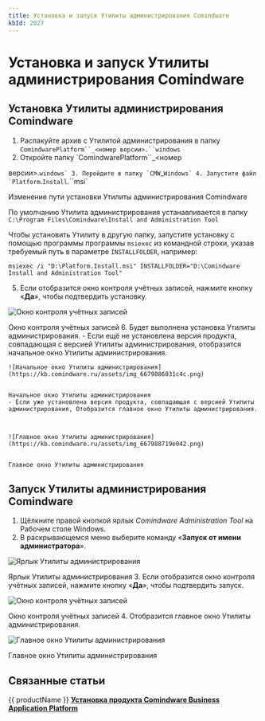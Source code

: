 ```yaml
---
title: Установка и запуск Утилиты администрирования Comindware
kbId: 2027
---
```


# Установка и запуск Утилиты администрирования Comindware

## Установка Утилиты администрирования Comindware

1. Распакуйте архив с Утилитой администрирования в папку `ComindwarePlatform``_<номер версии>.``windows`
2. Откройте папку `ComindwarePlatform``_<номер

 версии>.``windows`
3. Перейдите в папку `CMW``_``Windows`
4. Запустите файл `Platform``.``Install``.``msi` 

Изменение пути установки Утилиты администрирования Comindware

По умолчанию Утилита администрирования устанавливается в папку `С:\Program Files\Comindware\Install and Administration Tool`

Чтобы установить Утилиту в другую папку, запустите установку с помощью программы программы `msiexec` из командной строки, указав требуемый путь в параметре `INSTALLFOLDER`, например:

```
msiexec /i "D:\Platform.Install.msi" INSTALLFOLDER="D:\Comindware Install and Administration Tool"
```
5. Если отобразится окно контроля учётных записей, нажмите кнопку «**Да**», чтобы подтвердить установку.

![Окно контроля учётных записей](https://kb.comindware.ru/assets/img_667c1dd80b0b7.png)

Окно контроля учётных записей
6. Будет выполнена установка Утилиты администрирования.
	- Если ещё не установлена версия продукта, совпадающая с версией Утилиты администрирования, отобразится начальное окно Утилиты администрирования.
	
	
	
	![Начальное окно Утилиты администрирования](https://kb.comindware.ru/assets/img_6679886031c4c.png)
	
	
	Начальное окно Утилиты администрирования
	- Если уже установлена версия продукта, совпадающая с версией Утилиты администрирования, Отобразится главное окно Утилиты администрирования.
	
	
	
	![Главное окно Утилиты администрирования](https://kb.comindware.ru/assets/img_667988719e042.png)
	
	
	Главное окно Утилиты администрирования

## Запуск Утилиты администрирования Comindware

1. Щёлкните правой кнопкой ярлык *Comindware Administration Tool* на Рабочем столе Windows.
2. В раскрывающемся меню выберите команду «**Запуск от имени администратора**».

![Ярлык Утилиты администрирования](https://kb.comindware.ru/assets/img_66798fde2a1e7.png)

Ярлык Утилиты администрирования
3. Если отобразится окно контроля учётных записей, нажмите кнопку «**Да**», чтобы подтвердить запуск.

![Окно контроля учётных записей](https://kb.comindware.ru/assets/img_667c1dd80b0b7.png)

Окно контроля учётных записей
4. Отобразится главное окно Утилиты администрирования.

![Главное окно Утилиты администрирования](https://kb.comindware.ru/assets/img_667988719e042.png)

Главное окно Утилиты администрирования

## Связанные статьи
{{ productName }}
**[Установка продукта Comindware Business Application Platform](https://kb.comindware.ru/article.php?id=2028)**

